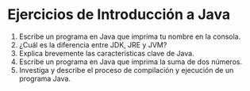 # Ejercicios de Introducción a Java

1. Escribe un programa en Java que imprima tu nombre en la consola.
2. ¿Cuál es la diferencia entre JDK, JRE y JVM?
3. Explica brevemente las características clave de Java.
4. Escribe un programa en Java que imprima la suma de dos números.
5. Investiga y describe el proceso de compilación y ejecución de un programa Java.